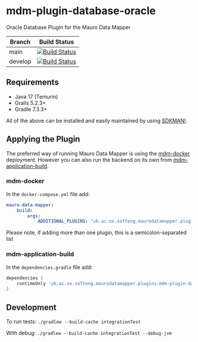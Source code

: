 # mdm-plugin-database-oracle

Oracle Database Plugin for the Mauro Data Mapper

| Branch | Build Status |
| ------ | ------------ |
| main | [![Build Status](https://jenkins.cs.ox.ac.uk/buildStatus/icon?job=Mauro+Data+Mapper+Plugins%2Fmdm-plugin-database-oracle%2Fmain)](https://jenkins.cs.ox.ac.uk/blue/organizations/jenkins/Mauro%20Data%20Mapper%20Plugins%2Fmdm-plugin-database-oracle/branches) |
| develop | [![Build Status](https://jenkins.cs.ox.ac.uk/buildStatus/icon?job=Mauro+Data+Mapper+Plugins%2Fmdm-plugin-database-oracle%2Fdevelop)](https://jenkins.cs.ox.ac.uk/blue/organizations/jenkins/Mauro%20Data%20Mapper%20Plugins%2Fmdm-plugin-database-oracle/branches) |

## Requirements

* Java 17 (Temurin)
* Grails 5.2.3+
* Gradle 7.3.3+

All of the above can be installed and easily maintained by using [SDKMAN!](https://sdkman.io/install).

## Applying the Plugin

The preferred way of running Mauro Data Mapper is using the [mdm-docker](https://github.com/MauroDataMapper/mdm-docker) deployment. However you can
also run the backend on its own from [mdm-application-build](https://github.com/MauroDataMapper/mdm-application-build).

### mdm-docker

In the `docker-compose.yml` file add:

```yml
mauro-data-mapper:
    build:
        args:
            ADDITIONAL_PLUGINS: "uk.ac.ox.softeng.maurodatamapper.plugins:mdm-plugin-database-oracle:6.2.0"
```

Please note, if adding more than one plugin, this is a semicolon-separated list

### mdm-application-build

In the `dependencies.gradle` file add:

```groovy
dependencies {
    runtimeOnly 'uk.ac.ox.softeng.maurodatamapper.plugins:mdm-plugin-database-oracle:6.2.0'
}
```

## Development

To run tests:
```./gradlew --build-cache integrationTest```

With debug:
```./gradlew --build-cache integrationTest --debug-jvm```  
